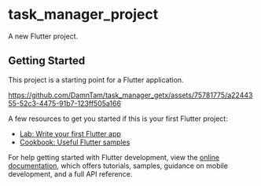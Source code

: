 # task_manager_project

A new Flutter project.

## Getting Started

This project is a starting point for a Flutter application.


https://github.com/DamnTam/task_manager_getx/assets/75781775/a2244355-52c3-4475-91b7-123ff505a166


A few resources to get you started if this is your first Flutter project:

- [Lab: Write your first Flutter app](https://docs.flutter.dev/get-started/codelab)
- [Cookbook: Useful Flutter samples](https://docs.flutter.dev/cookbook)

For help getting started with Flutter development, view the
[online documentation](https://docs.flutter.dev/), which offers tutorials,
samples, guidance on mobile development, and a full API reference.
